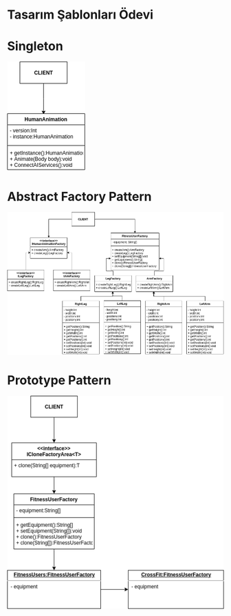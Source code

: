 # Tasarım Şablonları Ödevi
# Singleton #
![Singleton](https://github.com/basyusuf/tasarim-sablonlari-java/blob/master/UML_Diagrams/SingletonPattern.png?raw=true)
# Abstract Factory Pattern #
![AbstractFactoryPattern](https://github.com/basyusuf/tasarim-sablonlari-java/blob/master/UML_Diagrams/AbstractFactoryPattern.png?raw=true)
# Prototype Pattern #
![PrototypePattern](https://github.com/basyusuf/tasarim-sablonlari-java/blob/master/UML_Diagrams/PrototypePattern.png?raw=true)
